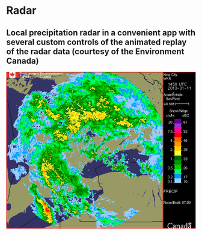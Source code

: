 # Radar
## Local precipitation radar in a convenient app with several custom controls of the animated replay of the radar data (courtesy of the Environment Canada)

![](https://github.com/alexpisquared/Radar/blob/main/radar_sample.GIF)
